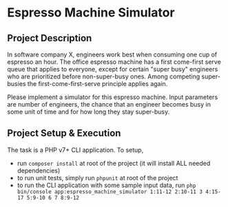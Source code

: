 # Espresso Machine Simulator

## Project Description
In software company X, engineers work best when consuming one cup of espresso an hour. 
The office espresso machine has a first come-first serve queue that applies to everyone, except for certain "super busy"
engineers who are prioritized before non-super-busy ones. Among competing super-busies the first-come-first-serve 
principle applies again.

Please implement a simulator for this espresso machine. Input parameters are number of engineers, the chance that an
engineer becomes busy in some unit of time and for how long they stay super-busy.

## Project Setup & Execution
The task is a PHP v7+ CLI application. To setup, 

- run `composer install` at root of the project (it will install ALL needed dependencies)
- to run unit tests, simply run `phpunit` at root of the project
- to run the CLI application with some sample input data, run 
`php bin/console app:espresso_machine_simulator 1:11-12 2:10-11 3 4:15-17 5:9-10 6 7 8:9-12`

